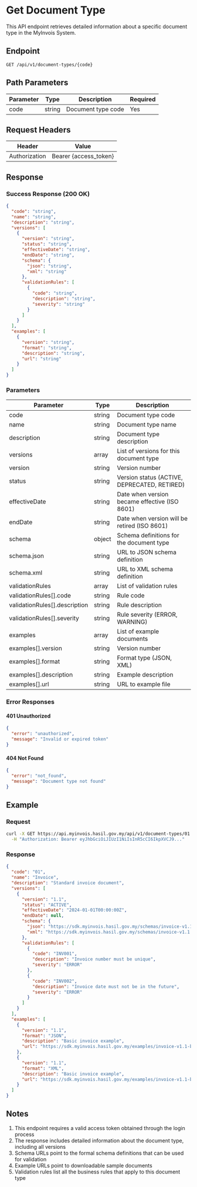 # Get Document Type

This API endpoint retrieves detailed information about a specific document type in the MyInvois System.

## Endpoint

```
GET /api/v1/document-types/{code}
```

## Path Parameters

| Parameter | Type | Description | Required |
|-----------|------|-------------|-----------|
| code | string | Document type code | Yes |

## Request Headers

| Header | Value |
|--------|-------|
| Authorization | Bearer {access_token} |

## Response

### Success Response (200 OK)

```json
{
  "code": "string",
  "name": "string",
  "description": "string",
  "versions": [
    {
      "version": "string",
      "status": "string",
      "effectiveDate": "string",
      "endDate": "string",
      "schema": {
        "json": "string",
        "xml": "string"
      },
      "validationRules": [
        {
          "code": "string",
          "description": "string",
          "severity": "string"
        }
      ]
    }
  ],
  "examples": [
    {
      "version": "string",
      "format": "string",
      "description": "string",
      "url": "string"
    }
  ]
}
```

### Parameters

| Parameter | Type | Description |
|-----------|------|-------------|
| code | string | Document type code |
| name | string | Document type name |
| description | string | Document type description |
| versions | array | List of versions for this document type |
| version | string | Version number |
| status | string | Version status (ACTIVE, DEPRECATED, RETIRED) |
| effectiveDate | string | Date when version became effective (ISO 8601) |
| endDate | string | Date when version will be retired (ISO 8601) |
| schema | object | Schema definitions for the document type |
| schema.json | string | URL to JSON schema definition |
| schema.xml | string | URL to XML schema definition |
| validationRules | array | List of validation rules |
| validationRules[].code | string | Rule code |
| validationRules[].description | string | Rule description |
| validationRules[].severity | string | Rule severity (ERROR, WARNING) |
| examples | array | List of example documents |
| examples[].version | string | Version number |
| examples[].format | string | Format type (JSON, XML) |
| examples[].description | string | Example description |
| examples[].url | string | URL to example file |

### Error Responses

#### 401 Unauthorized

```json
{
  "error": "unauthorized",
  "message": "Invalid or expired token"
}
```

#### 404 Not Found

```json
{
  "error": "not_found",
  "message": "Document type not found"
}
```

## Example

### Request

```bash
curl -X GET https://api.myinvois.hasil.gov.my/api/v1/document-types/01 \
  -H "Authorization: Bearer eyJhbGciOiJIUzI1NiIsInR5cCI6IkpXVCJ9..."
```

### Response

```json
{
  "code": "01",
  "name": "Invoice",
  "description": "Standard invoice document",
  "versions": [
    {
      "version": "1.1",
      "status": "ACTIVE",
      "effectiveDate": "2024-01-01T00:00:00Z",
      "endDate": null,
      "schema": {
        "json": "https://sdk.myinvois.hasil.gov.my/schemas/invoice-v1.1.json",
        "xml": "https://sdk.myinvois.hasil.gov.my/schemas/invoice-v1.1.xsd"
      },
      "validationRules": [
        {
          "code": "INV001",
          "description": "Invoice number must be unique",
          "severity": "ERROR"
        },
        {
          "code": "INV002",
          "description": "Invoice date must not be in the future",
          "severity": "ERROR"
        }
      ]
    }
  ],
  "examples": [
    {
      "version": "1.1",
      "format": "JSON",
      "description": "Basic invoice example",
      "url": "https://sdk.myinvois.hasil.gov.my/examples/invoice-v1.1-basic.json"
    },
    {
      "version": "1.1",
      "format": "XML",
      "description": "Basic invoice example",
      "url": "https://sdk.myinvois.hasil.gov.my/examples/invoice-v1.1-basic.xml"
    }
  ]
}
```

## Notes

1. This endpoint requires a valid access token obtained through the login process
2. The response includes detailed information about the document type, including all versions
3. Schema URLs point to the formal schema definitions that can be used for validation
4. Example URLs point to downloadable sample documents
5. Validation rules list all the business rules that apply to this document type 